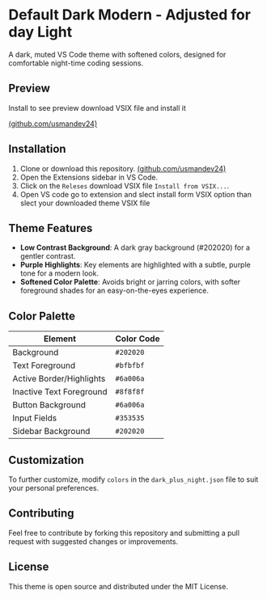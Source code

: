 # Default Dark Modern - Adjusted for day Light

A dark, muted VS Code theme with softened colors, designed for comfortable night-time coding sessions.

## Preview
Install to see preview
download VSIX file and install it

[(github.com/usmandev24)](https://github.com/usmandev24/green-theme-dark-for-night-usman)
## Installation

1. Clone or download this repository.
[(github.com/usmandev24)](https://github.com/usmandev24/green-theme-dark-for-night-usman)
2. Open the Extensions sidebar in VS Code.
3. Click on the `Releses` download VSIX file  `Install from VSIX...`.
4. Open VS code go to extension and slect install form VSIX option than slect your downloaded theme VSIX file

## Theme Features

- **Low Contrast Background**: A dark gray background (#202020) for a gentler contrast.
- **Purple Highlights**: Key elements are highlighted with a subtle, purple tone for a modern look.
- **Softened Color Palette**: Avoids bright or jarring colors, with softer foreground shades for an easy-on-the-eyes experience.

## Color Palette

| Element                        | Color Code |
|--------------------------------|------------|
| Background                     | `#202020`  |
| Text Foreground                | `#bfbfbf`  |
| Active Border/Highlights       | `#6a006a`  |
| Inactive Text Foreground       | `#8f8f8f`  |
| Button Background              | `#6a006a`  |
| Input Fields                   | `#353535`  |
| Sidebar Background             | `#202020`  |

## Customization

To further customize, modify `colors` in the `dark_plus_night.json` file to suit your personal preferences.

## Contributing

Feel free to contribute by forking this repository and submitting a pull request with suggested changes or improvements.

## License

This theme is open source and distributed under the MIT License.

